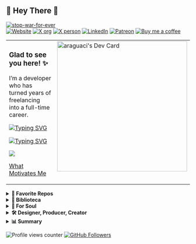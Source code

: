 ## 🔰 Hey There 👋   

[![stop-war-for-ever](https://img.shields.io/badge/STOP%20WAR%20FOR%20EVER-6d3d9d?logo=alchemy&logoColor=00aced&style=flat)](https://stop-war-for-ever.vercel.app)<br/>
[![Website](https://img.shields.io/endpoint?color=RGBA%2839%2C%20119%2C%20119%2C%201%29&label=artesdosul&url=https%3A%2F%2Fwww.artesdosul.com%2Fapi.php%3Fcallback%3Dweb)](https://www.artesdosul.com)
[![X org](https://img.shields.io/badge/X_Org-%40artesdosul-1d9bf0.svg)](https://x.com/artesdosul)
[![X person](https://img.shields.io/badge/X_User-%40araguaci-1d9bf0.svg)](https://x.com/araguaci)
[![LinkedIn](https://img.shields.io/badge/LinkedIn-Araguaci-0077b5.svg)](https://www.linkedin.com/in/araguaci)
[![Patreon](https://badgen.net/badge/icon/patreon?icon=patreon&color=orange)](https://patreon.com/artesdosul) 
[![Buy me a coffee](https://badgen.net/badge/icon/buymeacoffee?icon=buymeacoffee&color=yellow)](https://buymeacoffee.com/araguaci) 

<table style="overflow: hidden; border: none; width:100%"><tr><td valign="top" width="80%">

### Glad to see you here! ✨  

I’m a developer who has turned years of freelancing into a full-time career. 

<a href="https://git.io/typing-svg"><img src="https://readme-typing-svg.demolab.com?font=Fira+Code&pause=1000&color=f67b3e&width=700&height=30&lines=SANTO%2C+SANTO%2C+SANTO%2C+%C3%89+O+SENHOR+DAS+HOSTES+DO+UNIVERSO;KODOISH%2C+KODOISH%2C+KODOISH+ADONAI+TSEBAYOTH" alt="Typing SVG" /></a>

[![Typing SVG](https://readme-typing-svg.demolab.com?font=Fira+Code&pause=1000&color=f67b3e&width=700&height=30&lines=KODOISH%2C+KODOISH%2C+KODOISH+ADONAI+TSEBAYOTH;SANTO%2C+SANTO%2C+SANTO%2C+%C3%89+O+SENHOR+DAS+HOSTES+DO+UNIVERSO)](https://git.io/typing-svg)

![](https://gracevcsdevelopment.blob.core.windows.net/static/Green.svg)


[What Motivates Me](https://araguaci.github.io/personality/)

</td><td valign="top" width="70%">
<div style="float: right;">
  <a href="https://app.daily.dev/araguaci"><img src="https://api.daily.dev/devcards/v2/tXi35VgFDcwkYUMWMFPag.png?type=default&r=490" width="356" alt="araguaci's Dev Card"/></a>
</div>
</td>
</tr>
</table>

<details>
  <summary>
    <b>📌 Favorite Repos </b>
  </summary>
  <table>
    <tr>
      <td>
        <a href="https://github.com/araguaci/estudodamente">
          <img align="center" src="https://github-readme-stats.vercel.app/api/pin/?username=araguaci&repo=estudodamente&theme=default" />
        </a>
		<p align=center>
			<a href="https://estudodamente.vercel.app/">
				<img align="center" src="https://badgen.net/badge/estudo-da-mente/personal-site?icon=jekyll&color=620b47" />
			</a>
		</p>
      </td>
      <td>
        <a href="https://github.com/araguaci/olavo-de-carvalho">
          <img align="center" src="https://github-readme-stats.vercel.app/api/pin/?username=araguaci&repo=olavo-de-carvalho&theme=default" />
        </a>
		<p align=center>
			<a href="https://olavodecarvalho.vercel.app/">
				<img align="center" src="https://badgen.net/badge/olavo-de-carvalho/personal-site?icon=jekyll&color=620b47" />
			</a>
		</p>
      </td>
    </tr>
    <tr>
      <td>
        <a href="https://github.com/araguaci/abusofederal">
          <img align="center" src="https://github-readme-stats.vercel.app/api/pin/?username=araguaci&repo=abusofederal&theme=default" />
        </a>
		<p align=center>
			<a href="https://abusofederal.vercel.app/">
				<img align="center" src="https://img.shields.io/badge/Abuso%20Federal-212529?logo=typescript&logoColor=fff&style=flat" />
			</a>
		</p>
      </td>
      <td>
        <a href="https://github.com/araguaci/inprincipioverbum.github.io">
          <img align="center" src="https://github-readme-stats.vercel.app/api/pin/?username=araguaci&repo=inprincipioverbum.github.io&theme=default" />
        </a>
		<p align=center>
			<a href="https://inprincipioverbum.github.io/">
				<img align="center" src="https://badgen.net/badge/inprincipioverbum/personal-site?icon=jekyll&color=620b47" />
			</a>
		</p>
      </td>
    </tr>
    <tr>
      <td>
        <a href="https://github.com/araguaci/o-dominio-de-si-mesmo">
          <img align="center" src="https://github-readme-stats.vercel.app/api/pin/?username=araguaci&repo=o-dominio-de-si-mesmo&theme=default" />
        </a>
		<p align=center>
			<a href="https://odominiodesimesmo.netlify.app/">
				<img align="center" src="https://img.shields.io/badge/odominiodesimesmo-4051b5?logo=netlify&logoColor=fff&style=flat" alt="o-dominio-de-si-mesmo">
			</a>
		</p>
      </td>
      <td>
        <a href="https://github.com/araguaci/earth-rainbow-bridge">
          <img align="center" src="https://github-readme-stats.vercel.app/api/pin/?username=araguaci&repo=earth-rainbow-bridge&theme=default" />
        </a>
		<p align=center>
			<a href="http://gaia.artesdosul.com/">
				<img align="center" src="https://img.shields.io/badge/earthrainbowbridge-51338f?logo=javascript&logoColor=fff&style=flat" alt="earth-rainbow-bridge">
			</a>
		</p>
      </td>
    </tr>
    <tr>      
      <td>
        <a href="https://github.com/araguaci/portfolio-particles">
          <img align="center" src="https://github-readme-stats.vercel.app/api/pin/?username=araguaci&repo=portfolio-particles&theme=default" />
        </a>
		<p align=center>
			<a href="https://portfolio-particles.vercel.app/">
				<img align="center" src="https://img.shields.io/badge/portfolioparticles-265e39?logo=react&logoColor=fff&style=flat" alt="portfolio-particles">
			</a>
		</p>
      </td>
      <td>
        <a href="https://github.com/araguaci/jornada-seja-grato">
          <img align="center" src="https://github-readme-stats.vercel.app/api/pin/?username=araguaci&repo=jornada-seja-grato&theme=default" />
        </a>
		<p align=center>
			<a href="https://jornada-seja-grato-araguaci.vercel.app/">
				<img align="center" src="https://img.shields.io/badge/jornadasejagrato-a2681a?logo=javascript&logoColor=fff&style=flat" alt="portfolio-particles">
			</a>
		</p>
      </td>
    </tr>
    <tr>
      <td>
        <a href="https://github.com/araguaci/suntzu">
          <img align="center" src="https://github-readme-stats.vercel.app/api/pin/?username=araguaci&repo=suntzu&theme=default" />
        </a>
		<p align=center>
			<a href="https://suntzu.vercel.app/">
				<img align="center" src="https://img.shields.io/badge/suntzu-eb4346?logo=javascript&logoColor=fff&style=flat" alt="suntzu-US">
			</a>
		</p>
      </td>
      <td>
        <a href="https://github.com/araguaci/solarstorm">
          <img align="center" src="https://github-readme-stats.vercel.app/api/pin/?username=araguaci&repo=solarstorm&theme=default" />
        </a>
		<p align=center>
			<a href="https://solarstorm.vercel.app/">
				<img align="center" src="https://img.shields.io/badge/solarstorm-038d50?logo=astro&logoColor=fff&style=flat" alt="SOLAR STORM G5 Extreme Conditions Reached - 10/11/12 May 2024">
			</a>
		</p>
      </td>
    </tr>
    <tr>
      <td>
        <a href="https://github.com/araguaci/brasil-pela-liberdade">
          <img align="center" src="https://github-readme-stats.vercel.app/api/pin/?username=araguaci&repo=brasil-pela-liberdade&theme=default" />
        </a>
		<p align=center>
			<a href="https://brasil-pela-liberdade.vercel.app/">
				<img align="center" src="https://img.shields.io/badge/brasilpelaliberdade-fbdb04?logo=astro&logoColor=fff&style=flat" alt="✠ Brasil pela Liberdade ✠">
			</a>
		</p>
      </td>
      <td>
        <a href="https://github.com/araguaci/patria-amada-brasil">
          <img align="center" src="https://github-readme-stats.vercel.app/api/pin/?username=araguaci&repo=patria-amada-brasil&theme=default" />
        </a>
		<p align=center>
			<a href="https://patria-amada-brasil.vercel.app/">
				<img align="center" src="https://img.shields.io/badge/patriaamadabrasil-0d4a1b?logo=docusaurus&logoColor=fff&style=flat" alt="✠ Brasil pela Liberdade ✠">
			</a>
		</p>
      </td>
    </tr>
  </table>
</details>

<details>
  <summary>
    <b>📖 Biblioteca </b>
  </summary>
  <table>
    <tr>
      <td>
        <a href="https://github.com/araguaci/olavo-de-carvalho">
          <img align="center" src="https://github-readme-stats.vercel.app/api/pin/?username=araguaci&repo=olavo-de-carvalho&theme=default" />
        </a>
		<p align=center>
			<a href="https://olavodecarvalho.vercel.app/">
				<img align="center" src="https://badgen.net/badge/olavo-de-carvalho/pdf?icon=vercel&color=red" />
			</a>
		</p>
      </td>
      <td>
        <a href="https://github.com/araguaci/os-cinco-niveis-de-apego">
          <img align="center" src="https://github-readme-stats.vercel.app/api/pin/?username=araguaci&repo=os-cinco-niveis-de-apego&theme=default" />
        </a>
		<p align=center>
			<a href="https://os-cinco-niveis-de-apego.vercel.app/">
				<img align="center" src="https://badgen.net/badge/os-cinco-niveis-de-apego/pdf?icon=vercel&color=red" />
			</a>
		</p>
      </td>
    </tr>
    <tr>
      <td>
        <a href="https://github.com/araguaci/ikigai">
          <img align="center" src="https://github-readme-stats.vercel.app/api/pin/?username=araguaci&repo=ikigai&theme=default" />
        </a>
		<p align=center>
			<a href="https://ikigai-alpha.vercel.app/">
				<img align="center" src="https://badgen.net/badge/ikigai/pdf?icon=vercel&color=red" />
			</a>
		</p>
      </td>
      <td>
        <a href="https://github.com/araguaci/kaizen">
          <img align="center" src="https://github-readme-stats.vercel.app/api/pin/?username=araguaci&repo=kaizen&theme=default" />
        </a>
		<p align=center>
			<a href="https://ikigai-alpha.vercel.app/">
				<img align="center" src="https://badgen.net/badge/kaizen/pdf?icon=vercel&color=red" />
			</a>
		</p>
      </td>
    </tr>
    <tr>
      <td>
        <a href="https://github.com/araguaci/supremos-erros">
          <img align="center" src="https://github-readme-stats.vercel.app/api/pin/?username=araguaci&repo=supremos-erros&theme=default" />
        </a>
		<p align=center>
			<a href="https://supremoserros.netlify.app/">
				<img align="center" src="https://img.shields.io/badge/supremoserros-b30b00?logo=netlify&logoColor=fff&style=flat" alt="supremos-erros">
			</a>
		</p>
      </td>
      <td>
        <a href="https://github.com/araguaci/partido-das-sombras">
          <img align="center" src="https://github-readme-stats.vercel.app/api/pin/?username=araguaci&repo=partido-das-sombras&theme=default" />
        </a>
		<p align=center>
			<a href="https://partido-das-sombras.vercel.app/">
				<img align="center" src="https://badgen.net/badge/partido-das-sombras/pdf?icon=vercel&color=red" />
			</a>
		</p>
      </td>
    </tr>
    <tr>
      <td>
        <a href="https://github.com/araguaci/a-esperanca-estilhacada">
          <img align="center" src="https://github-readme-stats.vercel.app/api/pin/?username=araguaci&repo=a-esperanca-estilhacada&theme=default" />
        </a>
		<p align=center>
			<a href="https://a-esperanca-estilhacada.vercel.app/">
				<img align="center" src="https://badgen.net/badge/a-esperanca-estilhacada/pdf?icon=vercel&color=red" />
			</a>
		</p>
      </td>
      <td>
        <a href="https://github.com/araguaci/satiagraha">
          <img align="center" src="https://github-readme-stats.vercel.app/api/pin/?username=araguaci&repo=satiagraha&theme=default" />
        </a>
		<p align=center>
			<a href="https://operacaosatiagraha.netlify.app/">
				<img align="center" src="https://img.shields.io/badge/operacaosatiagraha-b30b00?logo=netlify&logoColor=fff&style=flat" alt="operacao-satiagraha">
			</a>
		</p>
      </td>
    </tr>
    <tr>      
      <td>
        <a href="https://github.com/araguaci/mentes-perigosas">
          <img align="center" src="https://github-readme-stats.vercel.app/api/pin/?username=araguaci&repo=mentes-perigosas&theme=default" />
        </a>
		<p align=center>
			<a href="https://mentesperigosas.netlify.app/">
				<img align="center" src="https://img.shields.io/badge/mentesperigosas-b30b00?logo=netlify&logoColor=fff&style=flat" alt="mentes-perigosas">
			</a>
		</p>
      </td>
      <td>
        <a href="https://github.com/araguaci/a-cura-em-1minuto">
          <img align="center" src="https://github-readme-stats.vercel.app/api/pin/?username=araguaci&repo=a-cura-em-1minuto&theme=default" />
        </a>
		<p align=center>
			<a href="https://segredoparacura.netlify.app/">
				<img align="center" src="https://img.shields.io/badge/segredoparacura-b30b00?logo=netlify&logoColor=fff&style=flat" alt="segredo-para-cura">
			</a>
		</p>
      </td>
    </tr>
    <tr>
      <td>
        <a href="https://github.com/araguaci/o-apagar-das-luzes">
          <img align="center" src="https://github-readme-stats.vercel.app/api/pin/?username=araguaci&repo=o-apagar-das-luzes&theme=default" />
        </a>
		<p align=center>
			<a href="https://o-apagar-das-luzes.vercel.app/">
				<img align="center" src="https://badgen.net/badge/o-apagar-das-luzes/pdf?icon=vercel&color=red" />
			</a>
		</p>
      </td>
      <td>
        <a href="https://github.com/araguaci/os-quatro-compromissos">
          <img align="center" src="https://github-readme-stats.vercel.app/api/pin/?username=araguaci&repo=os-quatro-compromissos&theme=default" />
        </a>
		<p align=center>
			<a href="https://os-quatro-compromissos.vercel.app/">
				<img align="center" src="https://badgen.net/badge/os-quatro-compromissos/pdf?icon=vercel&color=red" />
			</a>
		</p>
      </td>
    </tr>
    <tr>
      <td>
        <a href="https://github.com/araguaci/drogavermelha">
          <img align="center" src="https://github-readme-stats.vercel.app/api/pin/?username=araguaci&repo=drogavermelha&theme=default" />
        </a>
		<p align=center>
			<a href="https://drogavermelha.vercel.app/">
				<img align="center" src="https://badgen.net/badge/drogavermelha/pdf?icon=vercel&color=red" />
			</a>
		</p>
      </td>
      <td>
        <a href="https://github.com/araguaci/ponerologia-psicopatas-no-poder">
          <img align="center" src="https://github-readme-stats.vercel.app/api/pin/?username=araguaci&repo=ponerologia-psicopatas-no-poder&theme=default" />
        </a>
		<p align=center>
			<a href="https://ponerologia-psicopatas-no-poder.vercel.app/">
				<img align="center" src="https://badgen.net/badge/ponerologia-psicopatas-no-poder/pdf?icon=vercel&color=red" />
			</a>
		</p>
      </td>
    </tr>
  </table>
</details>

<details>
  <summary><b>💫 For Soul</b></summary>
     
      
<table style="overflow: hidden; border: none;"><tr><td valign="top" width="50%">

✠ Que as gotas de chuva molhem suavemente o seu rosto.

✠ Que o vento suave refresque seu espírito.

✠ Que o sol ilumine o seu coração.

✠ Que as tarefas do dia não sejam um peso nos seus ombros.

✠ Que Deus envolva você no manto de seu amor.

✠ Que a estrada se abra à sua frente.

✠ Que o vento sopre levemente em suas costas.

✠ Que o sol brilhe morno e suave em sua face.

✠ Que a chuva caia de mansinho em seus campos.

✠ Até que nos encontremos de novo...

✠ Que Deus guarde você na palma de sua mão.

</td><td valign="top" width="50%">

✠ Let the raindrops gently wet your face.

✠ May the gentle wind refresh his spirit.

✠ May the sun light up your heart.

✠ That the tasks of the day are not a burden on your shoulders.

✠ May God wrap you in the mantle of his love.

✠ Let the road open in front of you.

✠ Let the wind blow lightly on your back.

✠ May the sun shine warm and soft on your face.

✠ May the rain fall softly on your fields.

✠ Until we meet again...

✠ May God keep you in the palm of his hand.
</td></tr></table>  



    🥇918197185    3396815  138 14111963    71042    419 814🥇

</details>

<details>
  <summary><b>🛠️ Designer, Producer, Creator</b></summary>
     

### Hobby Designer, Producer, Creator, Patreon and Hosting by Free Volunteering ✨

Outros Projetos

  - [Pátria Amada Brasil - Melhorias e Entregas do Governo Malvadão](https://patria-amada-brasil.vercel.app/)
  - [Brasil Pela Liberdade](https://brasil-pela-liberdade.vercel.app/)
  - [S.O.S. Terra](https://healing-sound-of-the-earth.vercel.app/)
  - [Pela Paz na Terra](http://gaia.artesdosul.com/)
  - [Jornada Seja Grato](https://jornada-seja-grato-araguaci.vercel.app/)
  - [FLORIPA SURF CLUB SURF SCHOOL – A escola que ensina a surfar na praia com ondas perfeitas para iniciantes](https://floripasurfclub.com/)
  - [FLORIPA SUP CLUB - STAND UP PADDLE SURFCLUB](http://www.floripasupclub.com.br/)
  - [CENTRAL DE AVENTURAS](http://centraldeaventuras.com.br/)
  - [PROJETO SUP SOCIAL](https://supsocial.vercel.app/)

### F.E.C.E.E.S.S. ☆ A.C.E.S. SC ✨
  
  Unindo talentos e fortalecendo a educação e o esporte em Santa Catarina

  - [🌊 Federação Catarinense de Especialistas e Escolas de Surf e Stand Up Paddle](https://escolasdesurf.org.br/)
  - A.C.E.S. SC-Associação Catarinense das Escolas de Surf SC
  - Unindo talentos e fortalecendo a educação e o esporte em Santa Catarina
    - [🏄 HOTSITE F.E.C.E.E.S.S. ☆ A.C.E.S. SC](http://feceess.escolasdesurf.org.br/)
    - [🏄 Escolas de Surf Credenciadas](http://feceess.escolasdesurf.org.br/escolas/)


**[⬆️ Top](#-hey-there-)**       
</details>

<details>
  <summary><b>📊 Summary</b></summary>
     
<h1 align="center">Hi 👋, I'm Araguaci</h1>
<h3 align="center">A passionate php developer from Brazil. Currently in Santa Catarina - Brazil</h3>

 




| ![](http://github-profile-summary-cards.vercel.app/api/cards/stats?username=araguaci&theme=default) | ![](http://github-profile-summary-cards.vercel.app/api/cards/repos-per-language?username=araguaci&theme=default) | ![](http://github-profile-summary-cards.vercel.app/api/cards/most-commit-language?username=araguaci&theme=default)  |
| :-: | :-: | :-: |

| ![](http://github-profile-summary-cards.vercel.app/api/cards/profile-details?username=araguaci&theme=default) | [![GitHub Streak](https://github-readme-streak-stats.herokuapp.com?user=araguaci&mode=weekly)](https://git.io/streak-stats) |
| :-: | :-: |

<h3 align="left">Buy me a coffee ☕:</h3>
<p><a
 href="https://www.buymeacoffee.com/araguaci">
      <img align="left" 
src="https://cdn.buymeacoffee.com/buttons/v2/default-yellow.png" 
height="40"  alt="araguaci" /></a></p><br><br>




 



**[⬆️ Back to Top](#-hey-there-)**     
</details>



![Profile views counter](https://komarev.com/ghpvc/?username=araguaci&&style=flat)
[![GitHub Followers](https://img.shields.io/github/followers/araguaci?style=flat&labelColor=0D0D0D&logo=Github&Color=white)](https://github.com/araguaci)

